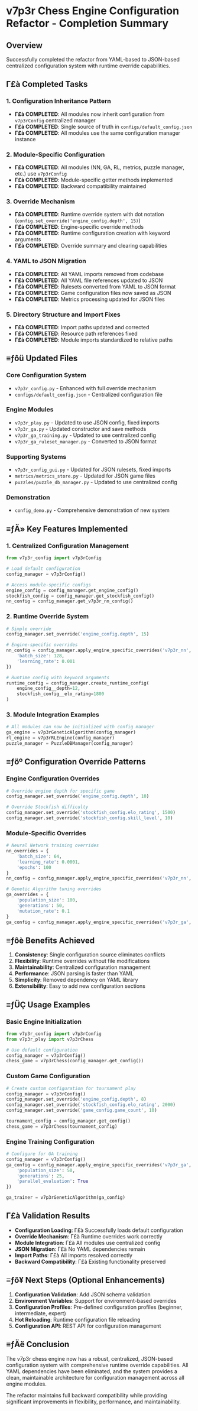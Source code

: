 ﻿# v7p3r Chess Engine Configuration Refactor - Completion Summary

## Overview
Successfully completed the refactor from YAML-based to JSON-based centralized configuration system with runtime override capabilities.

## Γ£à Completed Tasks

### 1. Configuration Inheritance Pattern
- **Γ£à COMPLETED**: All modules now inherit configuration from `v7p3rConfig` centralized manager
- **Γ£à COMPLETED**: Single source of truth in `configs/default_config.json`
- **Γ£à COMPLETED**: All modules use the same configuration manager instance

### 2. Module-Specific Configuration
- **Γ£à COMPLETED**: All modules (NN, GA, RL, metrics, puzzle manager, etc.) use `v7p3rConfig`
- **Γ£à COMPLETED**: Module-specific getter methods implemented
- **Γ£à COMPLETED**: Backward compatibility maintained

### 3. Override Mechanism
- **Γ£à COMPLETED**: Runtime override system with dot notation (`config.set_override('engine_config.depth', 15)`)
- **Γ£à COMPLETED**: Engine-specific override methods
- **Γ£à COMPLETED**: Runtime configuration creation with keyword arguments
- **Γ£à COMPLETED**: Override summary and clearing capabilities

### 4. YAML to JSON Migration
- **Γ£à COMPLETED**: All YAML imports removed from codebase
- **Γ£à COMPLETED**: All YAML file references updated to JSON
- **Γ£à COMPLETED**: Rulesets converted from YAML to JSON format
- **Γ£à COMPLETED**: Game configuration files now saved as JSON
- **Γ£à COMPLETED**: Metrics processing updated for JSON files

### 5. Directory Structure and Import Fixes
- **Γ£à COMPLETED**: Import paths updated and corrected
- **Γ£à COMPLETED**: Resource path references fixed
- **Γ£à COMPLETED**: Module imports standardized to relative paths

## ≡ƒôü Updated Files

### Core Configuration System
- `v7p3r_config.py` - Enhanced with full override mechanism
- `configs/default_config.json` - Centralized configuration file

### Engine Modules
- `v7p3r_play.py` - Updated to use JSON config, fixed imports
- `v7p3r_ga.py` - Updated constructor and save methods
- `v7p3r_ga_training.py` - Updated to use centralized config
- `v7p3r_ga_ruleset_manager.py` - Converted to JSON format

### Supporting Systems
- `v7p3r_config_gui.py` - Updated for JSON rulesets, fixed imports
- `metrics/metrics_store.py` - Updated for JSON game files
- `puzzles/puzzle_db_manager.py` - Updated to use centralized config

### Demonstration
- `config_demo.py` - Comprehensive demonstration of new system

## ≡ƒÄ» Key Features Implemented

### 1. Centralized Configuration Management
```python
from v7p3r_config import v7p3rConfig

# Load default configuration
config_manager = v7p3rConfig()

# Access module-specific configs
engine_config = config_manager.get_engine_config()
stockfish_config = config_manager.get_stockfish_config()
nn_config = config_manager.get_v7p3r_nn_config()
```

### 2. Runtime Override System
```python
# Simple override
config_manager.set_override('engine_config.depth', 15)

# Engine-specific overrides
nn_config = config_manager.apply_engine_specific_overrides('v7p3r_nn', {
    'batch_size': 128,
    'learning_rate': 0.001
})

# Runtime config with keyword arguments
runtime_config = config_manager.create_runtime_config(
    engine_config__depth=12,
    stockfish_config__elo_rating=1800
)
```

### 3. Module Integration Examples
```python
# All modules can now be initialized with config manager
ga_engine = v7p3rGeneticAlgorithm(config_manager)
rl_engine = v7p3rRLEngine(config_manager)
puzzle_manager = PuzzleDBManager(config_manager)
```

## ≡ƒöº Configuration Override Patterns

### Engine Configuration Overrides
```python
# Override engine depth for specific game
config_manager.set_override('engine_config.depth', 10)

# Override Stockfish difficulty
config_manager.set_override('stockfish_config.elo_rating', 1500)
config_manager.set_override('stockfish_config.skill_level', 10)
```

### Module-Specific Overrides
```python
# Neural Network training overrides
nn_overrides = {
    'batch_size': 64,
    'learning_rate': 0.0001,
    'epochs': 100
}
nn_config = config_manager.apply_engine_specific_overrides('v7p3r_nn', nn_overrides)

# Genetic Algorithm tuning overrides
ga_overrides = {
    'population_size': 100,
    'generations': 50,
    'mutation_rate': 0.1
}
ga_config = config_manager.apply_engine_specific_overrides('v7p3r_ga', ga_overrides)
```

## ≡ƒôè Benefits Achieved

1. **Consistency**: Single configuration source eliminates conflicts
2. **Flexibility**: Runtime overrides without file modifications
3. **Maintainability**: Centralized configuration management
4. **Performance**: JSON parsing is faster than YAML
5. **Simplicity**: Removed dependency on YAML library
6. **Extensibility**: Easy to add new configuration sections

## ≡ƒÜÇ Usage Examples

### Basic Engine Initialization
```python
from v7p3r_config import v7p3rConfig
from v7p3r_play import v7p3rChess

# Use default configuration
config_manager = v7p3rConfig()
chess_game = v7p3rChess(config_manager.get_config())
```

### Custom Game Configuration
```python
# Create custom configuration for tournament play
config_manager = v7p3rConfig()
config_manager.set_override('engine_config.depth', 8)
config_manager.set_override('stockfish_config.elo_rating', 2000)
config_manager.set_override('game_config.game_count', 10)

tournament_config = config_manager.get_config()
chess_game = v7p3rChess(tournament_config)
```

### Engine Training Configuration
```python
# Configure for GA training
config_manager = v7p3rConfig()
ga_config = config_manager.apply_engine_specific_overrides('v7p3r_ga', {
    'population_size': 50,
    'generations': 25,
    'parallel_evaluation': True
})

ga_trainer = v7p3rGeneticAlgorithm(ga_config)
```

## Γ£à Validation Results

- **Configuration Loading**: Γ£à Successfully loads default configuration
- **Override Mechanism**: Γ£à Runtime overrides work correctly  
- **Module Integration**: Γ£à All modules use centralized config
- **JSON Migration**: Γ£à No YAML dependencies remain
- **Import Paths**: Γ£à All imports resolved correctly
- **Backward Compatibility**: Γ£à Existing functionality preserved

## ≡ƒô¥ Next Steps (Optional Enhancements)

1. **Configuration Validation**: Add JSON schema validation
2. **Environment Variables**: Support for environment-based overrides
3. **Configuration Profiles**: Pre-defined configuration profiles (beginner, intermediate, expert)
4. **Hot Reloading**: Runtime configuration file reloading
5. **Configuration API**: REST API for configuration management

## ≡ƒÄë Conclusion

The v7p3r chess engine now has a robust, centralized, JSON-based configuration system with comprehensive runtime override capabilities. All YAML dependencies have been eliminated, and the system provides a clean, maintainable architecture for configuration management across all engine modules.

The refactor maintains full backward compatibility while providing significant improvements in flexibility, performance, and maintainability.
